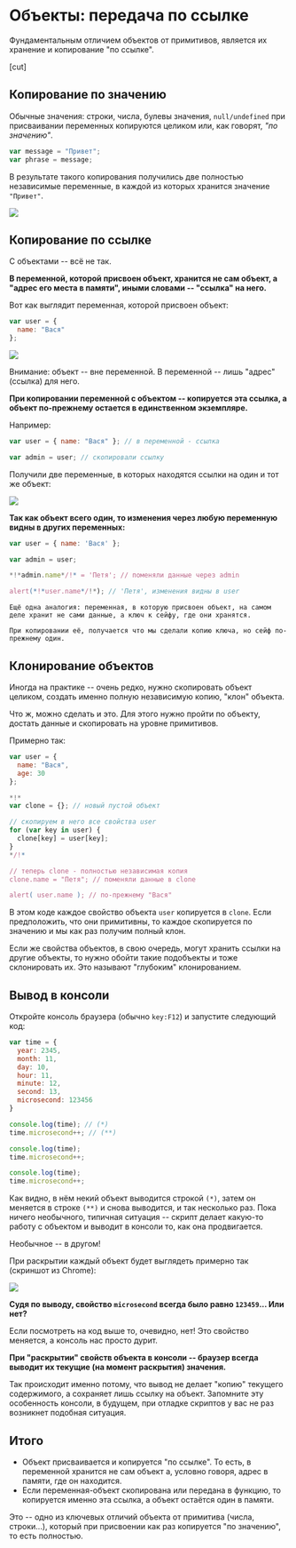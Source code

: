 # Объекты: передача по ссылке

Фундаментальным отличием объектов от примитивов, является их хранение и копирование "по ссылке".

[cut]

## Копирование по значению

Обычные значения: строки, числа, булевы значения, `null/undefined` при присваивании переменных копируются целиком или, как говорят, *"по значению"*.

```js
var message = "Привет";
var phrase = message;
```

В результате такого копирования получились две полностью независимые переменные, в каждой из которых хранится значение `"Привет"`.

![](variable-copy-value.png)

## Копирование по ссылке

С объектами -- всё не так.

**В переменной, которой присвоен объект, хранится не сам объект, а "адрес его места в памяти", иными словами -- "ссылка" на него.**

Вот как выглядит переменная, которой присвоен объект:

```js
var user = {
  name: "Вася"
};
```

![](variable-contains-reference.png)

Внимание: объект -- вне переменной. В переменной -- лишь "адрес" (ссылка) для него.

**При копировании переменной с объектом -- копируется эта ссылка, а объект по-прежнему остается в единственном экземпляре.**

Например:

```js no-beautify
var user = { name: "Вася" }; // в переменной - ссылка

var admin = user; // скопировали ссылку
```

Получили две переменные, в которых находятся ссылки на один и тот же объект:

![](variable-copy-reference.png)

**Так как объект всего один, то изменения через любую переменную видны в других переменных:**

```js run
var user = { name: 'Вася' };

var admin = user;

*!*admin.name*/!* = 'Петя'; // поменяли данные через admin

alert(*!*user.name*/!*); // 'Петя', изменения видны в user
```

```smart header="Переменная с объектом как \"ключ\" к сейфу с данными"
Ещё одна аналогия: переменная, в которую присвоен объект, на самом деле хранит не сами данные, а ключ к сейфу, где они хранятся.

При копировании её, получается что мы сделали копию ключа, но сейф по-прежнему один.
```

## Клонирование объектов

Иногда на практике -- очень редко, нужно скопировать объект целиком, создать именно полную независимую копию, "клон" объекта.

Что ж, можно сделать и это. Для этого нужно пройти по объекту, достать данные и скопировать на уровне примитивов.

Примерно так:

```js run
var user = {
  name: "Вася",
  age: 30
};

*!*
var clone = {}; // новый пустой объект

// скопируем в него все свойства user
for (var key in user) {
  clone[key] = user[key];
}
*/!*

// теперь clone - полностью независимая копия
clone.name = "Петя"; // поменяли данные в clone

alert( user.name ); // по-прежнему "Вася"
```

В этом коде каждое свойство объекта `user` копируется в `clone`. Если предположить, что они примитивны, то каждое скопируется по значению и мы как раз получим полный клон.

Если же свойства объектов, в свою очередь, могут хранить ссылки на другие объекты, то нужно обойти такие подобъекты и тоже склонировать их. Это называют "глубоким" клонированием.

## Вывод в консоли

Откройте консоль браузера (обычно `key:F12`) и запустите следующий код:

```js run
var time = {
  year: 2345,
  month: 11,
  day: 10,
  hour: 11,
  minute: 12,
  second: 13,
  microsecond: 123456
}

console.log(time); // (*)
time.microsecond++; // (**)

console.log(time);
time.microsecond++;

console.log(time);
time.microsecond++;
```

Как видно, в нём некий объект выводится строкой `(*)`, затем он меняется в строке `(**)` и снова выводится, и так несколько раз. Пока ничего необычного, типичная ситуация -- скрипт делает какую-то работу с объектом и выводит в консоли то, как она продвигается.

Необычное -- в другом!

При раскрытии каждый объект будет выглядеть примерно так (скриншот из Chrome):

![](object-reference-console.png)

**Судя по выводу, свойство `microsecond` всегда было равно `123459`... Или нет?**

Если посмотреть на код выше то, очевидно, нет! Это свойство меняется, а консоль нас просто дурит.

**При "раскрытии" свойств объекта в консоли -- браузер всегда выводит их текущие (на момент раскрытия) значения.**

Так происходит именно потому, что вывод не делает "копию" текущего содержимого, а сохраняет лишь ссылку на объект. Запомните эту особенность консоли, в будущем, при отладке скриптов у вас не раз возникнет подобная ситуация.

## Итого

- Объект присваивается и копируется "по ссылке". То есть, в переменной хранится не сам объект а, условно говоря, адрес в памяти, где он находится.
- Если переменная-объект скопирована или передана в функцию, то копируется именно эта ссылка, а объект остаётся один в памяти.

Это -- одно из ключевых отличий объекта от примитива (числа, строки...), который при присвоении как раз копируется "по значению", то есть полностью.

